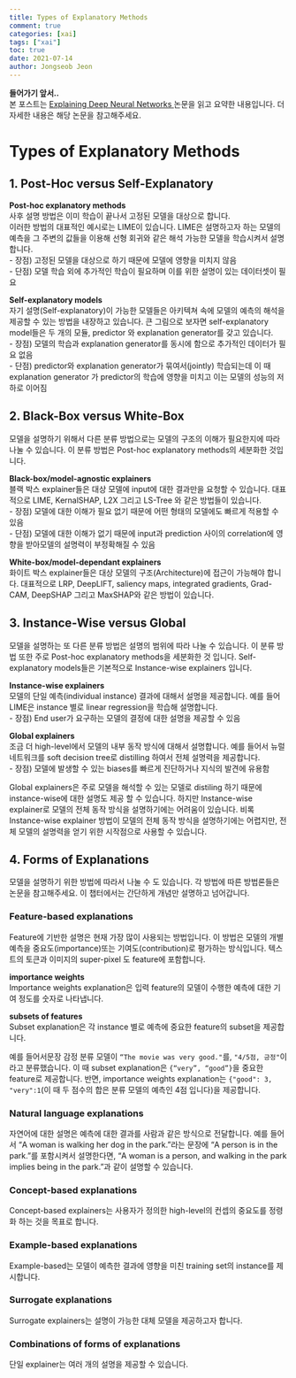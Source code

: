 ```yaml
---
title: Types of Explanatory Methods
comment: true
categories: [xai]
tags: ["xai"]
toc: true
date: 2021-07-14
author: Jongseob Jeon
---
```


**들어가기 앞서..**  
본 포스트는 [Explaining Deep Neural Networks
](https://arxiv.org/abs/2010.01496?fbclid=IwAR3Y5gfxtckZR4lHpFpQgo6ba-v_O0Fj-93G0sRMtXKYTBdESeH29uN4mg8) 논문을 읽고 요약한 내용입니다.
더 자세한 내용은 해당 논문을 참고해주세요.

# Types of Explanatory Methods

## 1. Post-Hoc versus Self-Explanatory
**Post-hoc explanatory methods**  
사후 설명 방법은 이미 학습이 끝나서 고정된 모델을 대상으로 합니다.  
이러한 방법의 대표적인 예시로는 LIME이 있습니다. LIME은 설명하고자 하는 모델의 예측을 그 주변의 값들을 이용해 선형 회귀와 같은 해석 가능한 모델을 학습시켜서 설명합니다.  
    - 장점) 고정된 모델을 대상으로 하기 때문에 모델에 영향을 미치지 않음  
    - 단점) 모델 학습 외에 추가적인 학습이 필요하며 이를 위한 설명이 있는 데이터셋이 필요

**Self-explanatory models**  
자기 설명(Self-explanatory)이 가능한 모델들은 아키텍쳐 속에 모델의 예측의 해석을 제공할 수 있는 방법을 내장하고 있습니다. 큰 그림으로 보자면 self-explanatory model들은 두 개의 모듈,  predictor 와 explanation generator를 갖고 있습니다.  
    - 장점) 모델의 학습과 explanation generator를 동시에 함으로 추가적인 데이터가 필요 없음  
    - 단점) predictor와 explanation generator가 묶여서(jointly) 학습되는데 이 때 explanation generator 가 predictor의 학습에 영향을 미치고 이는 모델의 성능의 저하로 이어짐  

## 2. Black-Box versus White-Box
모델을 설명하기 위해서 다른 분류 방법으로는 모델의 구조의 이해가 필요한지에 따라 나눌 수 있습니다. 이 분류 방법은 Post-hoc explanatory methods의 세분화한 것입니다. 

**Black-box/model-agnostic explainers**  
블랙 박스 explainer들은 대상 모델에 input에 대한 결과만을 요청할 수 있습니다. 대표적으로 LIME, KernalSHAP, L2X 그리고 LS-Tree 와 같은 방법들이 있습니다.  
    - 장점) 모델에 대한 이해가 필요 없기 때문에 어떤 형태의 모델에도 빠르게 적용할 수 있음  
    - 단점) 모델에 대한 이해가 없기 때문에 input과 prediction 사이의 correlation에 영향을 받아모델의 설명력이 부정확해질 수 있음  

**White-box/model-dependant explainers**  
화이트 박스 explainer들은 대상 모델의 구조(Architecture)에 접근이 가능해야 합니다. 대표적으로 LRP, DeepLIFT, saliency maps, integrated gradients, Grad-CAM, DeepSHAP 그리고 MaxSHAP와 같은 방법이 있습니다.

## 3. Instance-Wise versus Global

모델을 설명하는 또 다른 분류 방법은 설명의 범위에 따라 나눌 수 있습니다. 이 분류 방법 또한 주로 Post-hoc explanatory methods을 세분화한 것 입니다. Self-explanatory models들은 기본적으로 Instance-wise explainers 입니다.

**Instance-wise explainers**  
모델의 단일 예측(individual instance) 결과에 대해서 설명을 제공합니다. 예를 들어 LIME은 instance 별로 linear regression을 학습해 설명합니다.  
    - 장점) End user가 요구하는 모델의 결정에 대한 설명을 제공할 수 있음

**Global explainers**  
조금 더 high-level에서 모델의 내부 동작 방식에 대해서 설명합니다. 예를 들어서 뉴럴 네트워크를 soft decision tree로 distilling 하여서 전체 설명력을 제공합니다.  
    - 장점) 모델에 발생할 수 있는 biases를 빠르게 진단하거나 지식의 발견에 유용함

Global explainers은 주로 모델을 해석할 수 있는 모델로 distiling 하기 때문에 instance-wise에 대한 설명도 제공 할 수 있습니다. 하지만 Instance-wise explainer로 모델의 전체 동작 방식을 설명하기에는 어려움이 있습니다. 비록 Instance-wise explainer 방법이 모델의 전체 동작 방식을 설명하기에는 어렵지만, 전체 모델의 설명력을 얻기 위한 시작점으로 사용할 수 있습니다.

## 4. Forms of Explanations
모델을 설명하기 위한 방법에 따라서 나눌 수 도 있습니다. 각 방법에 따른 방법론들은 논문을 참고해주세요. 이 챕터에서는 간단하게 개념만 설명하고 넘어갑니다.

### Feature-based explanations
Feature에 기반한 설명은 현재 가장 많이 사용되는 방법입니다. 이 방법은 모델의 개별 예측을 중요도(importance)또는 기여도(contribution)로 평가하는 방식입니다. 텍스트의 토큰과 이미지의 super-pixel 도 feature에 포함합니다.

**importance weights**  
Importance weights explanation은 입력 feature의 모델이 수행한 예측에 대한 기여 정도를 숫자로 나타냅니다. 

**subsets of features**  
Subset explanation은 각 instance 별로 예측에 중요한 feature의 subset을 제공합니다.

예를 들어서문장 감정 분류 모델이 `“The movie was very good."`를, `"4/5점, 긍정"`이라고 분류했습니다. 이 때 subset explanation은 `{“very”, “good”}`을 중요한 feature로 제공합니다. 반면, importance weights explanation는 `{"good": 3, "very":1`(이 때 두 점수의 합은 분류 모델의 예측인 4점 입니다)을 제공합니다. 

### Natural language explanations
자연어에 대한 설명은 예측에 대한 결과를 사람과 같은 방식으로 전달합니다. 예를 들어서 “A woman is walking her dog in the park.”라는 문장에 “A person is in the park.”를 포함시켜서 설명한다면, “A woman is a person, and walking in the park implies being in the park.”과 같이 설명할 수 있습니다.

### Concept-based explanations
Concept-based explainers는 사용자가 정의한 high-level의 컨셉의 중요도를 정령화 하는 것을 목표로 합니다.

### Example-based explanations
Example-based는 모델이 예측한 결과에 영향을 미친 training set의 instance를 제시합니다.

### Surrogate explanations
Surrogate explainers는 설명이 가능한 대체 모델을 제공하고자 합니다.

### Combinations of forms of explanations
단일 explainer는 여러 개의 설명을 제공할 수 있습니다.
